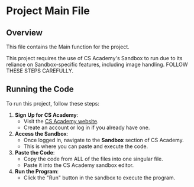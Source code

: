 # Project Main File

## Overview
This file contains the Main function for the project. 

This project requires the use of CS Academy's Sandbox to run due to its reliance on Sandbox-specific features, 
including image handling. FOLLOW THESE STEPS CAREFULLY.

## Running the Code
To run this project, follow these steps:
1. **Sign Up for CS Academy**:  
   - Visit the [CS Academy website](https://academy.cs.cmu.edu).  
   - Create an account or log in if you already have one.
2. **Access the Sandbox**:  
   - Once logged in, navigate to the **Sandbox** section of CS Academy.  
   - This is where you can paste and execute the code.
3. **Paste the Code**:  
   - Copy the code from ALL of the files into one singular file.
   - Paste it into the CS Academy sandbox editor.
4. **Run the Program**:  
   - Click the "Run" button in the sandbox to execute the program.

